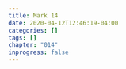 ```yaml
---
title: Mark 14
date: 2020-04-12T12:46:19-04:00
categories: []
tags: []
chapter: "014"
inprogress: false
---
```


